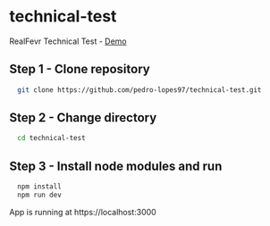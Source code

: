 # technical-test
RealFevr Technical Test - [Demo](https://realfevr-technical-test.vercel.app)

## Step 1 - Clone repository
```sh 
  git clone https://github.com/pedro-lopes97/technical-test.git
```

## Step 2 - Change directory
```sh 
  cd technical-test
```

## Step 3 - Install node modules and run
```sh 
  npm install
  npm run dev
```

App is running at https://localhost:3000
